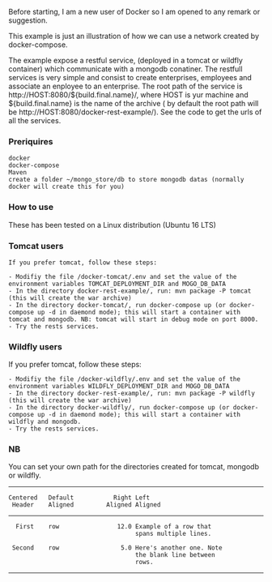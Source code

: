 Before starting, I am a new user of Docker so I am opened to any remark or suggestion.

This example is just an illustration of how we can use a network created by docker-compose. 

The example expose a restful service, (deployed in a tomcat or wildfly container) which communicate with a mongodb conatiner. The restfull services is very simple and consist to create enterprises,  employees and associate an enployee to an enterprise. The root path of the service is http://HOST:8080/${build.final.name}/, where HOST is yur machine and ${build.final.name} is the name of the archive ( by default the root path will be http://HOST:8080/docker-rest-example/). See the code to get the urls of all the services. 


### Preriquires ###

	docker
	docker-compose
	Maven
	create a folder ~/mongo_store/db to store mongodb datas (normally docker will create this for you)


### How to use ###

These has been tested on a Linux distribution (Ubuntu 16 LTS)
### Tomcat users ###
	If you prefer tomcat, follow these steps:

	- Modifiy the file /docker-tomcat/.env and set the value of the environment variables TOMCAT_DEPLOYMENT_DIR and MOGO_DB_DATA
	- In the directory docker-rest-example/, run: mvn package -P tomcat (this will create the war archive)
	- In the directory docker-tomcat/, run docker-compose up (or docker-compose up -d in daemond mode); this will start a container with tomcat and mongodb. NB: tomcat will start in debug mode on port 8000.
	- Try the rests services.

### Wildfly users ###

If you prefer tomcat, follow these steps:

	- Modifiy the file /docker-wildfly/.env and set the value of the environment variables WILDFLY_DEPLOYMENT_DIR and MOGO_DB_DATA
	- In the directory docker-rest-example/, run: mvn package -P wildfly (this will create the war archive)
	- In the directory docker-wildfly/, run docker-compose up (or docker-compose up -d in daemond mode); this will start a container with wildfly and mongodb.
	- Try the rests services.
### NB ###
You can set your own path for the directories created for tomcat, mongodb or wildfly.

-------------------------------------------------------------
    Centered   Default           Right Left
     Header    Aligned         Aligned Aligned
   ----------- ------- --------------- -------------------------
      First    row                12.0 Example of a row that
                                       spans multiple lines.

     Second    row                 5.0 Here's another one. Note
                                       the blank line between
                                       rows.
   -------------------------------------------------------------
